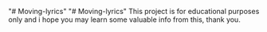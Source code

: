 "# Moving-lyrics" 
"# Moving-lyrics"
This project is for educational purposes only and i hope you may learn some valuable info from this, thank you.
